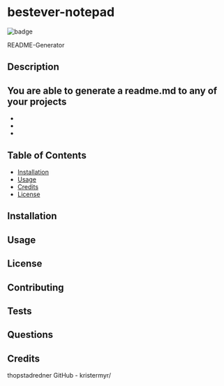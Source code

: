 # bestever-notepad
  ![badge](https://img.shields.io/badge/license-MIT-lightblue.svg)

  README-Generator

  ## Description
  You are able to generate a readme.md to any of your projects
  - 
  - 
  - 
  - 

  ## Table of Contents
  - [Installation](#installation)
  - [Usage](#usage)
  - [Credits](#credits)
  - [License](#license)

  ## Installation

  ## Usage

  ## License

  ## Contributing

  ## Tests

  ## Questions

  ## Credits 
thopstadredner
GitHub - kristermyr/


